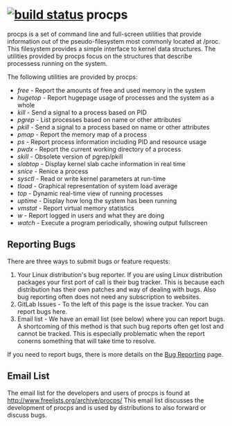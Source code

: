 [![build status](https://gitlab.com/ci/projects/2142/status.png?ref=master)](https://gitlab.com/ci/projects/2142?ref=master)
procps
======

procps is a set of command line and full-screen utilities that provide
information out of the pseudo-filesystem most commonly located at /proc.
This filesystem provides a simple interface to kernel data structures.
The utilities provided by procps focus on the structures that describe
processess running on the system.

The following utilities are provided by procps:
* *free* - Report the amounts of free and used memory in the system
* *hugetop* - Report hugepage usage of processes and the system as a whole
* *kill* - Send a signal to a process based on PID
* *pgrep* - List processes based on name or other attributes
* *pkill* - Send a signal to a process based on name or other attributes
* *pmap* - Report the memory map of a process
* *ps* - Report process information including PID and resource usage
* *pwdx* - Report the current working directory of a process
* *skill* - Obsolete version of pgrep/pkill
* *slabtop* - Display kernel slab cache information in real time
* *snice* - Renice a process
* *sysctl* - Read or write kernel parameters at run-time
* *tload* - Graphical representation of system load average
* *top* - Dynamic real-time view of running processes
* *uptime* - Display how long the system has been running
* *vmstat* - Report virtual memory statistics
* *w* - Report logged in users and what they are doing
* *watch* - Execute a program periodically, showing output fullscreen

## Reporting Bugs
There are three ways to submit bugs or feature requests:

1. Your Linux distribution's bug reporter. If you are using Linux distribution
packages your first port of call is their bug tracker. This is because each
distribution has their own patches and way of dealing with bugs. Also bug
reporting often does not need any subscription to websites.
2. GitLab Issues - To the left of this page is the issue tracker. You can report
bugs here.
3. Email list - We have an email list (see below) where you can report bugs.
A shortcoming of this method is that such bug reports often get lost and cannot
be tracked. This is especially problematic when the report conerns something
that will take time to resolve.

If you need to report bugs, there is more details on the
[Bug Reporting](https://gitlab.com/procps-ng/procps/blob/master/Documentation/bugs.md)
page.

## Email List
The email list for the developers and users of procps is found at
http://www.freelists.org/archive/procps/
This email list discusses the development of procps and is used by distributions
to also forward or discuss bugs.
